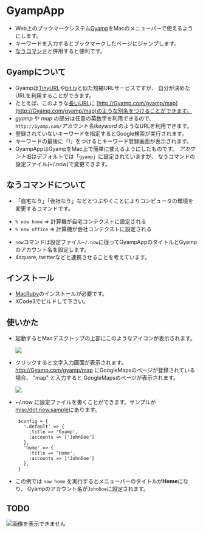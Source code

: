 # GyampApp

 * Web上のブックマークシステム[Gyamp](http://Gyamp.com/)をMacのメニューバーで使えるようにします。
 * キーワードを入力するとブックマークしたページにジャンプします。
 * [なうコマンド](https://github.com/masui/GyampApp/blob/master/misc/now)と併用すると便利です。

## Gyampについて

 * Gyampは[TinyURL](http://tinyurl.com/)や[bit.ly](http://bit.ly/)と似た短縮URLサービスですが、
   自分が決めたURLを利用することができます。
 * たとえば、このような[長いURL](http://maps.google.co.jp/?ie=UTF8&hq=&hnear=%E6%9D%B1%E4%BA%AC%E9%83%BD%E6%B8%8B%E8%B0%B7%E5%8C%BA%E6%B8%8B%E8%B0%B7%EF%BC%91%E4%B8%81%E7%9B%AE%EF%BC%91%EF%BC%93%E2%88%92%EF%BC%97&ll=35.659897,139.703578&spn=0.008944,0.014205&z=16&brcurrent=3,0x60188b5866d5affb:0xfea3e6b96012bdb0,1,0x60188b5866860611:0x4c9287e50043b1c)に
   [http://Gyamp.com/gyamp/map](http://Gyamp.com/gyamp/map)のような別名をつけることができます。
 * *gyamp* や *map* の部分は任意の英数字を利用できるので、`http://Gyamp.com/`*アカウント名*/*keyword*
   のようなURLを利用できます。
 * 登録されていないキーワードを指定するとGoogle検索が実行されます。
 * キーワードの最後に「!」をつけるとキーワード登録画面が表示されます。
 * GyampAppはGyampをMac上で簡単に使えるようにしたものです。
   *アカウント名*はデフォルトでは「`gyamp`」に設定されていますが、
   なうコマンドの設定ファイル(~/.now)で変更できます。

## なうコマンドについて

 * 「自宅なう」「会社なう」などとつぶやくことによりコンピュータの環境を変更するコマンドです。

  - `% now home` ⇒ 計算機が自宅コンテクストに設定される
  - `% now office` ⇒ 計算機が会社コンテクストに設定される

 * `now`コマンドは設定ファイル`~/.now`に従ってGyampAppのタイトルとGyampのアカウント名を設定します。
 * 4square, twitterなどと連携させることを考えています。

## インストール

 * [MacRuby](http://www.macruby.org/)のインストールが必要です。
 * XCode3でビルドして下さい。

## 使いかた

 * 起動するとMacデスクトップの上部にこのようなアイコンが表示されます。

    ![](http://gyazo.com/d1da03f23e386d4fd939ec5f09620e4f.png)
					     
 * クリックすると文字入力画面が表示されます。
   http://Gyamp.com/gyamp/map にGoogleMapsのページが登録されている場合、
   "map" と入力すると GoogleMapsのページが表示されます。

    ![](http://gyazo.com/09620e325817d666cd110172cee75f19.png)

 * ~/.now に設定ファイルを書くことができます。サンプルが
   [misc/dot.now.sample](https://github.com/masui/GyampApp/blob/master/misc/dot.now.sample)にあります。

        $config = {
          '.default' => {
            :title => 'Gyamp',
            :accounts => ['JohnDoe']
          },
          'home' => {
            :title => 'Home',
            :accounts => ['JohnDoe']
          },
        }

 * この例では `now home` を実行するとメニューバーのタイトルが**Home**になり、
   Gyampのアカウント名が`JohnDoe`に設定されます。



## TODO

![画像を表示できません](http://gyazo.com/cca2932879b6542099b872e2935fcda1.png "メニュー画像")
